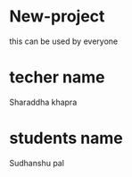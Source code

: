 # New-project
this can be used by everyone
# techer name
Sharaddha khapra
# students name
Sudhanshu pal